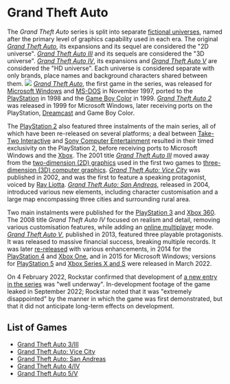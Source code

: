 # Grand Theft Auto

The *Grand Theft Auto* series is split into separate [fictional universes](https://en.wikipedia.org/wiki/Fictional_universe), named after the primary level of graphics capability used in each era. The original [*Grand Theft Auto*](https://en.wikipedia.org/wiki/Grand_Theft_Auto_(video_game)), its expansions and its sequel are considered the "2D universe". [*Grand Theft Auto III*](https://en.wikipedia.org/wiki/Grand_Theft_Auto_III) and its sequels are considered the "3D universe". [*Grand Theft Auto IV*](https://en.wikipedia.org/wiki/Grand_Theft_Auto_IV), its expansions and [*Grand Theft Auto V*](https://en.wikipedia.org/wiki/Grand_Theft_Auto_V) are considered the "HD universe". Each universe is considered separate with only brands, place names and background characters shared between them.
![](https://en.m.wikipedia.org/wiki/File:Grand_Theft_Auto_logo_series.svg)
[*Grand Theft Auto*](https://en.wikipedia.org/wiki/Grand_Theft_Auto_(video_game)), the first game in the series, was released for [Microsoft Windows](https://en.wikipedia.org/wiki/Microsoft_Windows) and [MS-DOS](https://en.wikipedia.org/wiki/MS-DOS) in November 1997, ported to the [PlayStation](https://en.wikipedia.org/wiki/PlayStation_(console)) in 1998 and the [Game Boy Color](https://en.wikipedia.org/wiki/Game_Boy_Color) in 1999. [*Grand Theft Auto 2*](https://en.wikipedia.org/wiki/Grand_Theft_Auto_2) was released in 1999 for Microsoft Windows, later receiving ports on the PlayStation, [Dreamcast](https://en.wikipedia.org/wiki/Dreamcast) and Game Boy Color.

The [PlayStation 2](https://en.wikipedia.org/wiki/PlayStation_2) also featured three instalments of the main series, all of which have been re-released on several platforms; a deal between [Take-Two Interactive](https://en.wikipedia.org/wiki/Take-Two_Interactive) and [Sony Computer Entertainment](https://en.wikipedia.org/wiki/Sony_Computer_Entertainment) resulted in their timed exclusivity on the PlayStation 2, before receiving ports to Microsoft Windows and the [Xbox](https://en.wikipedia.org/wiki/Xbox_(console)). The 2001 title [*Grand Theft Auto III*](https://en.wikipedia.org/wiki/Grand_Theft_Auto_III) moved away from the [two-dimension (2D) graphics](https://en.wikipedia.org/wiki/2D_computer_graphics) used in the first two games to [three-dimension (3D) computer graphics](https://en.wikipedia.org/wiki/3D_computer_graphics). [*Grand Theft Auto: Vice City*](https://en.wikipedia.org/wiki/Grand_Theft_Auto:_Vice_City) was published in 2002, and was the first to feature a speaking protagonist, voiced by [Ray Liotta](https://en.wikipedia.org/wiki/Ray_Liotta). [*Grand Theft Auto: San Andreas*](https://en.wikipedia.org/wiki/Grand_Theft_Auto:_San_Andreas), released in 2004, introduced various new elements, including character customisation and a large map encompassing three cities and surrounding rural area.

Two main instalments were published for the [PlayStation 3](https://en.wikipedia.org/wiki/PlayStation_3) and [Xbox 360](https://en.wikipedia.org/wiki/Xbox_360). The 2008 title *Grand Theft Auto IV* focused on realism and detail, removing various customisation features, while adding an [online multiplayer](https://en.wikipedia.org/wiki/Online_multiplayer) mode. [*Grand Theft Auto V*](https://en.wikipedia.org/wiki/Grand_Theft_Auto_V), published in 2013, featured three playable protagonists. It was released to massive financial success, breaking multiple records. It was later [re-released](https://en.wikipedia.org/wiki/Grand_Theft_Auto_V_(re-release)) with various enhancements, in 2014 for the [PlayStation 4](https://en.wikipedia.org/wiki/PlayStation_4) and [Xbox One](https://en.wikipedia.org/wiki/Xbox_One), and in 2015 for Microsoft Windows; versions for [PlayStation 5](https://en.wikipedia.org/wiki/PlayStation_5) and [Xbox Series X and S](https://en.wikipedia.org/wiki/Xbox_Series_X_and_S) were released in March 2022.

On 4 February 2022, Rockstar confirmed that development of [a new entry in the series](https://en.wikipedia.org/wiki/Untitled_Grand_Theft_Auto_game) was "well underway". In-development footage of the game leaked in September 2022; Rockstar noted that it was "extremely disappointed" by the manner in which the game was first demonstrated, but that it did not anticipate long-term effects on development.

## List of Games
- [Grand Theft Auto 3/III](https://github.com/Vampire-Lazy/modding-guides/blob/main/games/gta/liberty_3/liberty_3.md)
- [Grand Theft Auto: Vice City](https://github.com/Vampire-Lazy/modding-guides/blob/main/games/gta/miami_vc/miami_vc.md)
- [Grand Theft Auto: San Andreas](https://github.com/Vampire-Lazy/modding-guides/blob/main/games/gta/san_sa/san_sa.md)
- [Grand Theft Auto 4/IV](https://github.com/Vampire-Lazy/modding-guides/blob/main/games/gta/liberty_4/liberty_4.md)
- [Grand Theft Auto 5/V](https://github.com/Vampire-Lazy/modding-guides/blob/main/games/gta/los-santos_5/lossantos_5.md)
